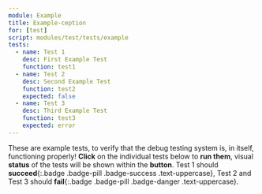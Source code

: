 ```yaml
---
module: Example
title: Example-ception
for: [test]
script: modules/test/tests/example
tests:
  - name: Test 1
    desc: First Example Test
    function: test1
  - name: Test 2
    desc: Second Example Test
    function: test2
    expected: false
  - name: Test 3
    desc: Third Example Test
    function: test3
    expected: error
---
```

These are example tests, to verify that the debug testing system is, in itself, functioning properly! __Click__ on the individual tests below to __run them__, visual __status__ of the tests will be shown within the __button__. Test 1 should __succeed__{:.badge .badge-pill .badge-success .text-uppercase}, Test 2 and Test 3 should __fail__{:.badge .badge-pill .badge-danger .text-uppercase}.